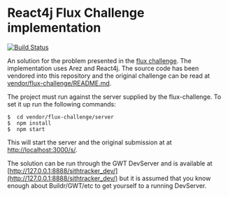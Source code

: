# React4j Flux Challenge implementation

[![Build Status](https://secure.travis-ci.org/react4j/react4j-flux-challenge.png?branch=master)](http://travis-ci.org/react4j/react4j-flux-challenge)

An solution for the problem presented in the [flux challenge](https://github.com/staltz/flux-challenge). The
implementation uses Arez and React4j. The source code has been vendored into this repository and the original
challenge can be read at [vendor/flux-challenge/README.md](vendor/flux-challenge/README.md).

The project must run against the server supplied by the flux-challenge. To set it up run the following commands:

    $  cd vendor/flux-challenge/server
    $  npm install
    $  npm start

This will start the server and the original submission at at [http://localhost:3000/s/](http://localhost:3000/s/).

The solution can be run through the GWT DevServer and is available at
[http://127.0.0.1:8888/sithtracker_dev/](http://127.0.0.1:8888/sithtracker_dev/) but it is assumed that you know
enough about Buildr/GWT/etc to get yourself to a running DevServer.
